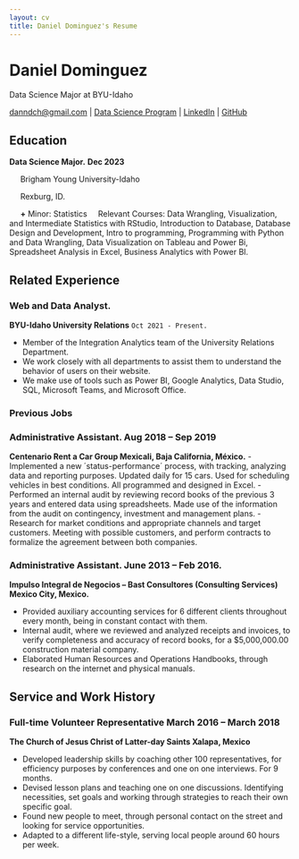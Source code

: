 ```yaml
---
layout: cv
title: Daniel Dominguez's Resume
---
```

# Daniel Dominguez
Data Science Major at BYU-Idaho
<!-- You are not old enough to be the second prophet-->

<a href="danndch@gmail.com">danndch@gmail.com</a>
| <a href="https://byuidatascience.github.io/development.html">Data Science Program</a>
| <a href="https://www.linkedin.com/in/dann-dominguez"/> LinkedIn</a>
| <a href="https://github.com/byuids-resumes">GitHub</a>
</div>

<!-- https://www.monique.tech/the-art-of-markdown -->

## Education

**Data Science Major.** **Dec 2023**

&nbsp;&nbsp;&nbsp;&nbsp; Brigham Young University-Idaho 

&nbsp;&nbsp;&nbsp;&nbsp; Rexburg, ID.

&nbsp;&nbsp;&nbsp;&nbsp; **+** Minor: Statistics
&nbsp;&nbsp;&nbsp;&nbsp;Relevant Courses: Data Wrangling, Visualization, and Intermediate Statistics with RStudio, Introduction to Database, Database Design and Development, Intro to programming, Programming with Python and Data Wrangling, Data Visualization on Tableau and Power Bi, Spreadsheet Analysis in Excel, Business Analytics with Power BI.


## Related Experience

### Web and Data Analyst.

**BYU-Idaho University Relations**
`Oct 2021 - Present.`
- Member of the Integration Analytics team of the University Relations Department. 
- We work closely with all departments to assist them to understand the behavior of users on their website. 
- We make use of tools such as Power BI, Google Analytics, Data Studio, SQL, Microsoft Teams, and Microsoft Office.

### Previous Jobs

### Administrative Assistant. Aug 2018 – Sep 2019

**Centenario Rent a Car Group Mexicali, Baja California, México.**
-Implemented a new ´status-performance´ process, with tracking, analyzing data and reporting purposes. Updated
daily for 15 cars. Used for scheduling vehicles in best conditions. All programmed and designed in Excel.
-Performed an internal audit by reviewing record books of the previous 3 years and entered data using
spreadsheets. Made use of the information from the audit on contingency, investment and management plans.
-Research for market conditions and appropriate channels and target customers. Meeting with possible customers,
and perform contracts to formalize the agreement between both companies.

### Administrative Assistant. June 2013 – Feb 2016.
**Impulso Integral de Negocios – Bast Consultores (Consulting Services) Mexico City, Mexico.**
- Provided auxiliary accounting services for 6 different clients throughout every month, being in constant contact
with them.
- Internal audit, where we reviewed and analyzed receipts and invoices, to verify completeness and accuracy of
record books, for a $5,000,000.00 construction material company.
- Elaborated Human Resources and Operations Handbooks, through research on the internet and physical manuals.

## Service and Work History

### Full-time Volunteer Representative March 2016 – March 2018
**The Church of Jesus Christ of Latter-day Saints Xalapa, Mexico**
- Developed leadership skills by coaching other 100 representatives, for efficiency purposes by conferences and
one on one interviews. For 9 months.
- Devised lesson plans and teaching one on one discussions. Identifying necessities, set goals and working through
strategies to reach their own specific goal.
- Found new people to meet, through personal contact on the street and looking for service opportunities.
- Adapted to a different life-style, serving local people around 60 hours per week.





<!-- ### Footer

Last updated: May 2013 -->


